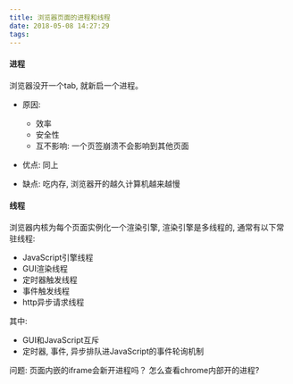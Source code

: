 ```yaml
---
title: 浏览器页面的进程和线程
date: 2018-05-08 14:27:29
tags:
---
```


#### 进程


浏览器没开一个tab, 就新启一个进程。
+ 原因:
    - 效率
    - 安全性
    - 互不影响: 一个页签崩溃不会影响到其他页面

+ 优点: 同上
+ 缺点: 吃内存, 浏览器开的越久计算机越来越慢


#### 线程

浏览器内核为每个页面实例化一个渲染引擎, 渲染引擎是多线程的, 通常有以下常驻线程:
- JavaScript引擎线程
- GUI渲染线程
- 定时器触发线程
- 事件触发线程
- http异步请求线程

其中:
- GUI和JavaScript互斥
- 定时器, 事件, 异步排队进JavaScript的事件轮询机制



问题:
页面内嵌的iframe会新开进程吗？
怎么查看chrome内部开的进程?
